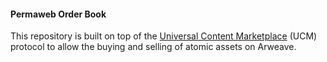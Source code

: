#### Permaweb Order Book

This repository is built on top of the [Universal Content Marketplace](https://ucm-wiki.g8way.io/#/en/main) (UCM) protocol to allow the buying and selling of atomic assets on Arweave.
